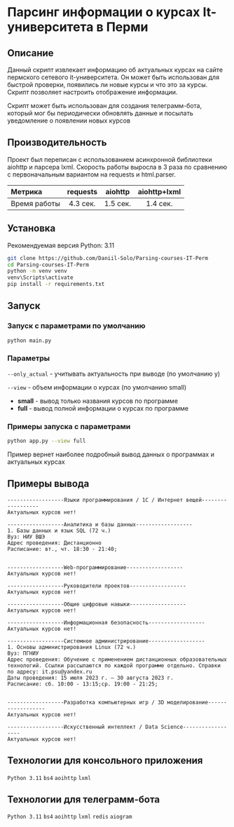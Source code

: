 # Парсинг информации о курсах It-университета в Перми
## Описание
Данный скрипт извлекает информацию об актуальных курсах на сайте пермского сетевого it-университета.
Он может быть использован для быстрой проверки, появились ли новые курсы и что это за курсы. 
Скрипт позволяет настроить отображение информации.

Скрипт может быть использован для создания телеграмм-бота, который
мог бы периодически обновлять данные и посылать уведомление о появлении новых курсов

## Производительность
Проект был переписан с использованием асинхронной библиотеки aiohttp и парсера lxml. Скорость работы выросла в 3 раза по 
сравнению с первоначальным вариантом на requests и html.parser.

| Метрика | requests | aiohttp | aiohttp+lxml |
| :-------------- |:------------:| :-----:|:-----:|
| Время работы | 4.3 сек.  | 1.5 сек. | 1.4 сек. |


## Установка
Рекомендуемая версия Python: 3.11
```bash
git clone https://github.com/Daniil-Solo/Parsing-courses-IT-Perm
cd Parsing-courses-IT-Perm
python -m venv venv
venv\Scripts\activate
pip install -r requirements.txt
```
## Запуск
### Запуск с параметрами по умолчанию
```bash
python main.py
```

### Параметры
`--only_actual` - учитывать актуальность при выводе (по умолчанию y)

`--view` - объем информации о курсах (по умолчанию small)
* __small__ - вывод только названия курсов по программе
* __full__ - вывод полной информации о курсах по программе

### Примеры запуска с параметрами
```bash
python app.py --view full
```
Пример вернет наиболее подробный вывод данных о программах и актуальных курсах

## Примеры вывода
```
------------------Языки программирования / 1С / Интернет вещей------------------
Актуальных курсов нет!

------------------Аналитика и базы данных------------------
1. Базы данных и язык SQL (72 ч.)
Вуз: НИУ ВШЭ
Адрес проведения: Дистанционно
Расписание: вт., чт. 18:30 - 21:40;


------------------Web-программирование------------------
Актуальных курсов нет!

------------------Руководители проектов------------------
Актуальных курсов нет!

------------------Общие цифровые навыки------------------
Актуальных курсов нет!

------------------Информационная безопасность------------------
Актуальных курсов нет!

------------------Системное администрирование------------------
1. Основы администрирования Linux (72 ч.)
Вуз: ПГНИУ
Адрес проведения: Обучение с применением дистанционных образовательных технологий. Ссылки рассылаются по каждой программе отдельно. Справки по адресу: it.psu@yandex.ru
Даты проведения: 15 июля 2023 г. — 30 августа 2023 г.
Расписание: сб. 10:00 - 13:15;ср. 19:00 - 21:25;


------------------Разработка компьютерных игр / 3D моделирование------------------
Актуальных курсов нет!

------------------Искусственный интеллект / Data Science------------------
Актуальных курсов нет!

```

## Технологии для консольного приложения
`Python 3.11`
`bs4`
`aoihttp`
`lxml`
## Технологии для телеграмм-бота
`Python 3.11`
`bs4`
`aoihttp`
`lxml`
`redis`
`aiogram`